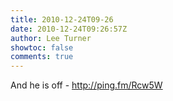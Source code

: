 ```yaml
---
title: 2010-12-24T09-26
date: 2010-12-24T09:26:57Z
author: Lee Turner
showtoc: false
comments: true
---
```


And he is off - http://ping.fm/Rcw5W

